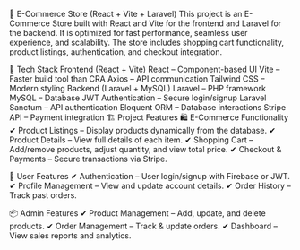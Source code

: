 🛒 E-Commerce Store (React + Vite + Laravel)
This project is an E-Commerce Store built with React and Vite for the frontend and Laravel for the backend. It is optimized for fast performance, seamless user experience, and scalability. The store includes shopping cart functionality, product listings, authentication, and checkout integration.

🚀 Tech Stack
Frontend (React + Vite)
React – Component-based UI
Vite – Faster build tool than CRA
Axios – API communication
Tailwind CSS – Modern styling
Backend (Laravel + MySQL)
Laravel – PHP framework
MySQL – Database
JWT Authentication – Secure login/signup
Laravel Sanctum – API authentication
Eloquent ORM – Database interactions
Stripe API – Payment integration
🏗 Project Features
🛍️ E-Commerce Functionality
✔ Product Listings – Display products dynamically from the database.
✔ Product Details – View full details of each item.
✔ Shopping Cart – Add/remove products, adjust quantity, and view total price.
✔ Checkout & Payments – Secure transactions via Stripe.

👤 User Features
✔ Authentication – User login/signup with Firebase or JWT.
✔ Profile Management – View and update account details.
✔ Order History – Track past orders.

📦 Admin Features
✔ Product Management – Add, update, and delete products.
✔ Order Management – Track & update orders.
✔ Dashboard – View sales reports and analytics.